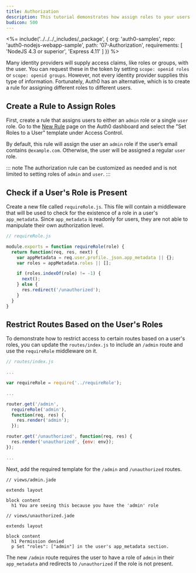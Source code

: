 ```yaml
---
title: Authorization
description: This tutorial demonstrates how assign roles to your users and how to use those claims to authorize or deny a user to access certain routes in the app
budicon: 500
---
```


<%= include('../../../_includes/_package', {
  org: 'auth0-samples',
  repo: 'auth0-nodejs-webapp-sample',
  path: '07-Authorization',
  requirements: [
    'NodeJS 4.3 or superior',
    'Express 4.11'
  ]
}) %>

Many identity providers will supply access claims, like roles or groups, with the user. You can request these in the token by setting `scope: openid roles` or `scope: openid groups`. However, not every identity provider supplies this type of information. Fortunately, Auth0 has an alternative, which is to create a rule for assigning different roles to different users.

## Create a Rule to Assign Roles

First, create a rule that assigns users to either an `admin` role or a single `user` role. Go to the [New Rule](https://manage.auth0.com/#/rules/new) page on the Auth0 dashboard and select the "Set Roles to a User" template under Access Control.

By default, this rule will assign the user an `admin` role if the user’s email contains `@example.com`. Otherwise, the user will be assigned a regular `user` role.

::: note
The authorization rule can be customized as needed and is not limited to setting roles of `admin` and `user`.
:::

## Check if a User's Role is Present

Create a new file called `requireRole.js`. This file will contain a middleware that will be used to check for the existence of a role in a user's `app_metadata`. Since `app_metadata` is readonly for users, they are not able to manipulate their own authorization level.

```js
// requireRole.js

module.exports = function requireRole(role) {
  return function(req, res, next) {
    var appMetadata = req.user.profile._json.app_metadata || {};
    var roles = appMetadata.roles || [];

    if (roles.indexOf(role) != -1) {
      next();
    } else {
      res.redirect('/unauthorized');
    }
  }
}
```

## Restrict Routes Based on the User's Roles

To demonstrate how to restrict access to certain routes based on a user's roles, you can update the `routes/index.js` to include an `/admin` route and use the `requireRole` middleware on it.

```js
// routes/index.js

...

var requireRole = require('../requireRole');

...

router.get('/admin',
  requireRole('admin'),
  function(req, res) {
    res.render('admin');
  });

router.get('/unauthorized', function(req, res) {
  res.render('unauthorized', {env: env});
});

...
```

Next, add the required template for the `/admin` and `/unauthorized` routes.

```jade
// views/admin.jade

extends layout

block content
  h1 You are seeing this because you have the 'admin' role
```

```jade
// views/unauthorized.jade

extends layout

block content
  h1 Permission denied
  p Set "roles": ["admin"] in the user's app_metadata section.
```

The new `/admin` route requires the user to have a role of `admin` in their `app_metadata` and redirects to `/unauthorized` if the role is not present.
